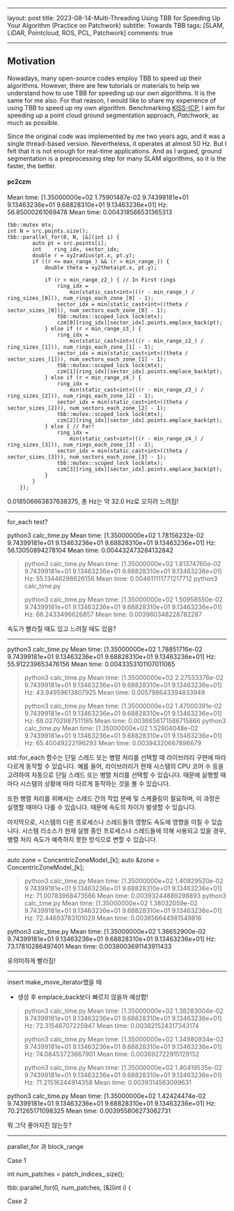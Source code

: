
---

layout: post
title: 2023-08-14-Multi-Threading Using TBB for Speeding Up Your Algorithm (Practice on Patchwork)
subtitle: Towards TBB
tags: [SLAM, LiDAR, Pointcloud, ROS, PCL, Patchwork]
comments: true

---
## Motivation

Nowadays, many open-source codes employ TBB to speed up their algorithms. 
However, there are few tutorials or materials to help we understand how to use TBB for speeding up our own algorithms.
It is the same for me also. For that reason, I would like to share my experience of using TBB to speed up my own algorithm.
Benchmarking [KISS-ICP](https://github.com/PRBonn/kiss-icp), I aim for speeding up a point cloud ground segmentation approach, *Patchwork*, as much as possible.

Since the original code was implemented by me two years ago, and it was a single thread-based version.
Nevertheless, it operates at almost 50 Hz. But I felt that it is not enough for real-time applications.
And as I argued, ground segmentation is a preprocessing step for many SLAM algorithms, so it is the faster, the better.

#### pc2czm

Mean time: 
[1.35000000e+02 1.75901487e-02 9.74399181e+01 9.13463236e+01
 9.68828310e+01 9.13463236e+01]
Hz:  56.85000261069478
Mean time: 
0.004318566531365313


```commandline
tbb::mutex mtx;
int N = src.points.size();
tbb::parallel_for(0, N, [&](int i) {
        auto pt = src.points[i];
        int    ring_idx, sector_idx;
        double r = xy2radius(pt.x, pt.y);
        if ((r <= max_range_) && (r > min_range_)) {
            double theta = xy2theta(pt.x, pt.y);

            if (r < min_range_z2_) { // In First rings
                ring_idx =
                    min(static_cast<int>(((r - min_range_) / ring_sizes_[0])), num_rings_each_zone_[0] - 1);
                sector_idx = min(static_cast<int>((theta / sector_sizes_[0])), num_sectors_each_zone_[0] - 1);
                tbb::mutex::scoped_lock lock(mtx);
                czm[0][ring_idx][sector_idx].points.emplace_back(pt);
            } else if (r < min_range_z3_) {
                ring_idx =
                    min(static_cast<int>(((r - min_range_z2_) / ring_sizes_[1])), num_rings_each_zone_[1] - 1);
                sector_idx = min(static_cast<int>((theta / sector_sizes_[1])), num_sectors_each_zone_[1] - 1);
                tbb::mutex::scoped_lock lock(mtx);
                czm[1][ring_idx][sector_idx].points.emplace_back(pt);
            } else if (r < min_range_z4_) {
                ring_idx =
                    min(static_cast<int>(((r - min_range_z3_) / ring_sizes_[2])), num_rings_each_zone_[2] - 1);
                sector_idx = min(static_cast<int>((theta / sector_sizes_[2])), num_sectors_each_zone_[2] - 1);
                tbb::mutex::scoped_lock lock(mtx);
                czm[2][ring_idx][sector_idx].points.emplace_back(pt);
            } else { // Far!
                ring_idx =
                    min(static_cast<int>(((r - min_range_z4_) / ring_sizes_[3])), num_rings_each_zone_[3] - 1);
                sector_idx = min(static_cast<int>((theta / sector_sizes_[3])), num_sectors_each_zone_[3] - 1);
                tbb::mutex::scoped_lock lock(mtx);
                czm[3][ring_idx][sector_idx].points.emplace_back(pt);
            }
        }
    });
```


0.018506663837638375, 총 Hz는 약 32.0 Hz로 오히려 느려짐!

---
for_each test?

python3 calc_time.py
Mean time: 
[1.35000000e+02 1.78156232e-02 9.74399181e+01 9.13463236e+01
 9.68828310e+01 9.13463236e+01]
Hz:  56.13050894278104
Mean time: 
0.004432473284132842
> 
> python3 calc_time.py
Mean time: 
[1.35000000e+02 1.81374760e-02 9.74399181e+01 9.13463236e+01
 9.68828310e+01 9.13463236e+01]
Hz:  55.13446298626156
Mean time: 
0.004611111771217712
> python3 calc_time.py
> 
> 
> python3 calc_time.py
Mean time: 
[1.35000000e+02 1.50958550e-02 9.74399181e+01 9.13463236e+01
 9.68828310e+01 9.13463236e+01]
Hz:  66.2433496626857
Mean time: 
0.003960348228782287
> 
속도가 빨라질 때도 있고 느려질 때도 있음?

---

python3 calc_time.py
Mean time: 
[1.35000000e+02 1.78851716e-02 9.74399181e+01 9.13463236e+01
 9.68828310e+01 9.13463236e+01]
Hz:  55.912239653476156
Mean time: 
0.0043353101107011065
> python3 calc_time.py
Mean time: 
[1.35000000e+02 2.27533376e-02 9.74399181e+01 9.13463236e+01
 9.68828310e+01 9.13463236e+01]
Hz:  43.94959613807925
Mean time: 
0.005798643394833949
> 
> python3 calc_time.py
Mean time: 
[1.35000000e+02 1.47000391e-02 9.74399181e+01 9.13463236e+01
 9.68828310e+01 9.13463236e+01]
Hz:  68.02702987511185
Mean time: 
0.0036656171586715866
> python3 calc_time.py
Mean time: 
[1.35000000e+02 1.52904048e-02 9.74399181e+01 9.13463236e+01
 9.68828310e+01 9.13463236e+01]
Hz:  65.40049222196293
Mean time: 
0.00394320667896679
 
std::for_each 함수는 단일 스레드 또는 병렬 처리를 선택할 때 라이브러리 구현에 따라 다르게 동작할 수 있습니다. 예를 들어, 라이브러리가 현재 시스템의 CPU 코어 수 등을 고려하여 자동으로 단일 스레드 또는 병렬 처리를 선택할 수 있습니다. 때문에 실행할 때마다 시스템의 상황에 따라 다르게 동작하는 것을 볼 수 있습니다.

또한 병렬 처리를 위해서는 스레드 간의 작업 분배 및 스케줄링이 필요하며, 이 과정은 실행할 때마다 다를 수 있습니다. 때문에 속도의 차이가 발생할 수 있습니다.

마지막으로, 시스템의 다른 프로세스나 스레드들의 영향도 속도에 영향을 미칠 수 있습니다. 시스템 리소스가 현재 실행 중인 프로세스나 스레드들에 의해 사용되고 있을 경우, 병렬 처리 속도가 예측하지 못한 방식으로 변할 수 있습니다.

---

auto zone = ConcentricZoneModel_[k];
auto &zone = ConcentricZoneModel_[k];

> python3 calc_time.py
Mean time: 
[1.35000000e+02 1.40829520e-02 9.74399181e+01 9.13463236e+01
 9.68828310e+01 9.13463236e+01]
Hz:  71.00783968473566
Mean time: 
0.00393244889298893
> python3 calc_time.py
Mean time: 
[1.35000000e+02 1.38032059e-02 9.74399181e+01 9.13463236e+01
 9.68828310e+01 9.13463236e+01]
Hz:  72.44693783101029
Mean time: 
0.003856644981549816

python3 calc_time.py
Mean time: 
[1.35000000e+02 1.36652900e-02 9.74399181e+01 9.13463236e+01
 9.68828310e+01 9.13463236e+01]
Hz:  73.17810286497401
Mean time: 
0.0038003691143911433

유의미하게 빨라짐!

---

insert make_move_iterator했을 때
- 생성 후 emplace_back보다 빠르지 않을까 예상함!
> python3 calc_time.py
Mean time: 
[1.35000000e+02 1.38283004e-02 9.74399181e+01 9.13463236e+01
 9.68828310e+01 9.13463236e+01]
Hz:  72.31546707225947
Mean time: 
0.003821524317343174
> 
> python3 calc_time.py
Mean time: 
[1.35000000e+02 1.34980934e-02 9.74399181e+01 9.13463236e+01
 9.68828310e+01 9.13463236e+01]
Hz:  74.08453723667901
Mean time: 
0.003692722915129152
> 
> python3 calc_time.py
Mean time: 
[1.35000000e+02 1.40419535e-02 9.74399181e+01 9.13463236e+01
 9.68828310e+01 9.13463236e+01]
Hz:  71.21516244914358
Mean time: 
0.0039314563099631
> 
python3 calc_time.py
Mean time: 
[1.35000000e+02 1.42424474e-02 9.74399181e+01 9.13463236e+01
 9.68828310e+01 9.13463236e+01]
Hz:  70.21265171098325
Mean time: 
0.003955806273062731

뭐 그닥 좋아지진 않는듯?

---

parallel_for 과 block_range

Case 1

int num_patches = patch_indices_.size();

tbb::parallel_for(0, num_patches, [&](int i) {

Case 2

